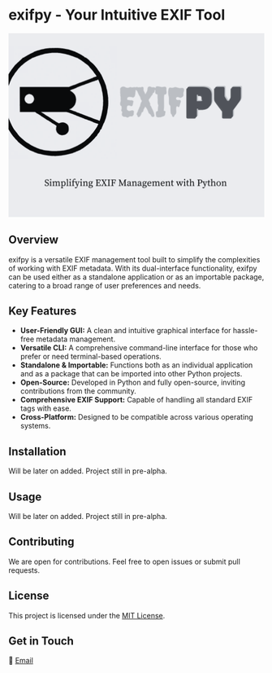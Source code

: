 # exifpy - Your Intuitive EXIF Tool

![exifpy](exifpy.png)

## Overview
exifpy is a versatile EXIF management tool built to simplify the complexities of working with EXIF metadata. With its dual-interface functionality, exifpy can be used either as a standalone application or as an importable package, catering to a broad range of user preferences and needs.

## Key Features
- **User-Friendly GUI:** A clean and intuitive graphical interface for hassle-free metadata management.
- **Versatile CLI:** A comprehensive command-line interface for those who prefer or need terminal-based operations.
- **Standalone & Importable:** Functions both as an individual application and as a package that can be imported into other Python projects.
- **Open-Source:** Developed in Python and fully open-source, inviting contributions from the community.
- **Comprehensive EXIF Support:** Capable of handling all standard EXIF tags with ease.
- **Cross-Platform:** Designed to be compatible across various operating systems.

## Installation
Will be later on added. Project still in pre-alpha.

## Usage
Will be later on added. Project still in pre-alpha.

## Contributing
We are open for contributions. Feel free to open issues or submit pull requests.

## License
This project is licensed under the [MIT License](#LICENSE).

## Get in Touch
📧 [Email](mailto:tryme.freefall963@passinbox.com)
